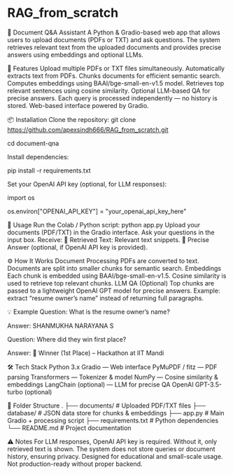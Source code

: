 # RAG_from_scratch  


📄 Document Q&A Assistant
A Python & Gradio-based web app that allows users to upload documents (PDFs or TXT) and ask questions. The system retrieves relevant text from the uploaded documents and provides precise answers using embeddings and optional LLMs.



🚀 Features
Upload multiple PDFs or TXT files simultaneously.
Automatically extracts text from PDFs.
Chunks documents for efficient semantic search.
Computes embeddings using BAAI/bge-small-en-v1.5 model.
Retrieves top relevant sentences using cosine similarity.
Optional LLM-based QA for precise answers.
Each query is processed independently — no history is stored.
Web-based interface powered by Gradio.


📦 Installation
Clone the repository:
git clone https://github.com/apexsindh666/RAG_from_scratch.git

cd document-qna



Install dependencies:

pip install -r requirements.txt

Set your OpenAI API key (optional, for LLM responses):

import os

os.environ["OPENAI_API_KEY"] = "your_openai_api_key_here"



📝 Usage
Run the Colab / Python script:
python app.py
Upload your documents (PDF/TXT) in the Gradio interface.
Ask your questions in the input box.
Receive:
🔎 Retrieved Text: Relevant text snippets.
🎯 Precise Answer (optional, if OpenAI API key is provided).



⚙ How It Works
Document Processing
PDFs are converted to text.
Documents are split into smaller chunks for semantic search.
Embeddings
Each chunk is embedded using BAAI/bge-small-en-v1.5.
Cosine similarity is used to retrieve top relevant chunks.
LLM QA (Optional)
Top chunks are passed to a lightweight OpenAI GPT model for precise answers.
Example: extract “resume owner’s name” instead of returning full paragraphs.



💡 Example
Question: What is the resume owner’s name?

Answer: SHANMUKHA NARAYANA S

Question: Where did they win first place?

Answer: 🥇 Winner (1st Place) – Hackathon at IIT Mandi



🛠 Tech Stack
Python 3.x
Gradio — Web interface
PyMuPDF / fitz — PDF parsing
Transformers — Tokenizer & model
NumPy — Cosine similarity & embeddings
LangChain (optional) — LLM for precise QA
OpenAI GPT-3.5-turbo (optional)



📁 Folder Structure
.
├── documents/          # Uploaded PDF/TXT files
├── database/           # JSON data store for chunks & embeddings
├── app.py              # Main Gradio + processing script
├── requirements.txt    # Python dependencies
└── README.md           # Project documentation


⚠️ Notes
For LLM responses, OpenAI API key is required. Without it, only retrieved text is shown.
The system does not store queries or document history, ensuring privacy.
Designed for educational and small-scale usage. Not production-ready without proper backend.
